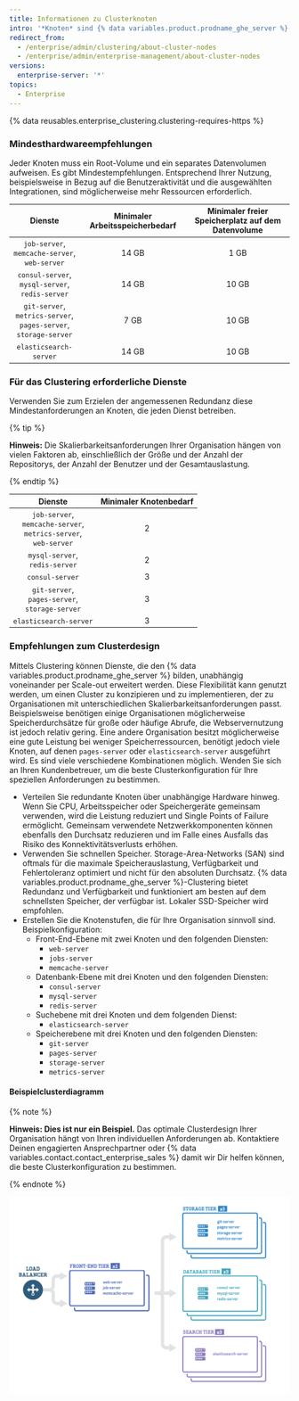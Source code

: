 ```yaml
---
title: Informationen zu Clusterknoten
intro: '*Knoten* sind {% data variables.product.prodname_ghe_server %}-Instanzen, die in einem Cluster arbeiten. Jeder Knoten führt eine Reihe an Diensten aus, die dem Cluster und schließlich den Benutzern bereitgestellt werden.'
redirect_from:
  - /enterprise/admin/clustering/about-cluster-nodes
  - /enterprise/admin/enterprise-management/about-cluster-nodes
versions:
  enterprise-server: '*'
topics:
  - Enterprise
---
```


{% data reusables.enterprise_clustering.clustering-requires-https %}

### Mindesthardwareempfehlungen
Jeder Knoten muss ein Root-Volume und ein separates Datenvolumen aufweisen. Es gibt Mindestempfehlungen. Entsprechend Ihrer Nutzung, beispielsweise in Bezug auf die Benutzeraktivität und die ausgewählten Integrationen, sind möglicherweise mehr Ressourcen erforderlich.

|                                            Dienste                                             | Minimaler Arbeitsspeicherbedarf | Minimaler freier Speicherplatz auf dem Datenvolume |
|:----------------------------------------------------------------------------------------------:|:-------------------------------:|:--------------------------------------------------:|
|               `job-server`,<br/>`memcache-server`,<br/>`web-server`                |              14 GB              |                        1 GB                        |
|              `consul-server`,<br/>`mysql-server`,<br/>`redis-server`               |              14 GB              |                       10 GB                        |
| `git-server`,<br/>`metrics-server`,<br/>`pages-server`,<br/>`storage-server` |              7 GB               |                       10 GB                        |
|                                     `elasticsearch-server`                                     |              14 GB              |                       10 GB                        |

### Für das Clustering erforderliche Dienste
Verwenden Sie zum Erzielen der angemessenen Redundanz diese Mindestanforderungen an Knoten, die jeden Dienst betreiben.

{% tip %}

**Hinweis:** Die Skalierbarkeitsanforderungen Ihrer Organisation hängen von vielen Faktoren ab, einschließlich der Größe und der Anzahl der Repositorys, der Anzahl der Benutzer und der Gesamtauslastung.

{% endtip %}

|                                            Dienste                                            | Minimaler Knotenbedarf |
|:---------------------------------------------------------------------------------------------:|:----------------------:|
| `job-server`,<br/>`memcache-server`,<br/>`metrics-server`,<br/>`web-server` |           2            |
|                           `mysql-server`,<br/>`redis-server`                            |           2            |
|                                        `consul-server`                                        |           3            |
|              `git-server`,<br/>`pages-server`,<br/>`storage-server`               |           3            |
|                                    `elasticsearch-server`                                     |           3            |

### Empfehlungen zum Clusterdesign

Mittels Clustering können Dienste, die den {% data variables.product.prodname_ghe_server %} bilden, unabhängig voneinander per Scale-out erweitert werden. Diese Flexibilität kann genutzt werden, um einen Cluster zu konzipieren und zu implementieren, der zu Organisationen mit unterschiedlichen Skalierbarkeitsanforderungen passt. Beispielsweise benötigen einige Organisationen möglicherweise Speicherdurchsätze für große oder häufige Abrufe, die Webservernutzung ist jedoch relativ gering. Eine andere Organisation besitzt möglicherweise eine gute Leistung bei weniger Speicherressourcen, benötigt jedoch viele Knoten, auf denen `pages-server` oder `elasticsearch-server` ausgeführt wird. Es sind viele verschiedene Kombinationen möglich. Wenden Sie sich an Ihren Kundenbetreuer, um die beste Clusterkonfiguration für Ihre speziellen Anforderungen zu bestimmen.

- Verteilen Sie redundante Knoten über unabhängige Hardware hinweg. Wenn Sie CPU, Arbeitsspeicher oder Speichergeräte gemeinsam verwenden, wird die Leistung reduziert und Single Points of Failure ermöglicht. Gemeinsam verwendete Netzwerkkomponenten können ebenfalls den Durchsatz reduzieren und im Falle eines Ausfalls das Risiko des Konnektivitätsverlusts erhöhen.
- Verwenden Sie schnellen Speicher. Storage-Area-Networks (SAN) sind oftmals für die maximale Speicherauslastung, Verfügbarkeit und Fehlertoleranz optimiert und nicht für den absoluten Durchsatz. {% data variables.product.prodname_ghe_server %}-Clustering bietet Redundanz und Verfügbarkeit und funktioniert am besten auf dem schnellsten Speicher, der verfügbar ist. Lokaler SSD-Speicher wird empfohlen.
- Erstellen Sie die Knotenstufen, die für Ihre Organisation sinnvoll sind. Beispielkonfiguration:
  - Front-End-Ebene mit zwei Knoten und den folgenden Diensten:
    - `web-server`
    - `jobs-server`
    - `memcache-server`
  - Datenbank-Ebene mit drei Knoten und den folgenden Diensten:
    - `consul-server`
    - `mysql-server`
    - `redis-server`
  - Suchebene mit drei Knoten und dem folgenden Dienst:
    - `elasticsearch-server`
  - Speicherebene mit drei Knoten und den folgenden Diensten:
    - `git-server`
    - `pages-server`
    - `storage-server`
    - `metrics-server`

#### Beispielclusterdiagramm
{% note %}

**Hinweis: Dies ist nur ein Beispiel.** Das optimale Clusterdesign Ihrer Organisation hängt von Ihren individuellen Anforderungen ab. Kontaktiere Deinen engagierten Ansprechpartner oder {% data variables.contact.contact_enterprise_sales %} damit wir Dir helfen können, die beste Clusterkonfiguration zu bestimmen.

{% endnote %}

<img src="/assets/images/enterprise/cluster/cluster-diagram.png" alt="Beispielcluster" style="width: 800px;border:0" />
